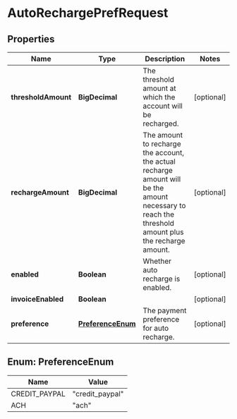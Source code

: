 

# AutoRechargePrefRequest


## Properties

| Name | Type | Description | Notes |
|------------ | ------------- | ------------- | -------------|
|**thresholdAmount** | **BigDecimal** | The threshold amount at which the account will be recharged. |  [optional] |
|**rechargeAmount** | **BigDecimal** | The amount to recharge the account, the actual recharge amount will be the amount necessary to reach the threshold amount plus the recharge amount. |  [optional] |
|**enabled** | **Boolean** | Whether auto recharge is enabled. |  [optional] |
|**invoiceEnabled** | **Boolean** |  |  [optional] |
|**preference** | [**PreferenceEnum**](#PreferenceEnum) | The payment preference for auto recharge. |  [optional] |



## Enum: PreferenceEnum

| Name | Value |
|---- | -----|
| CREDIT_PAYPAL | &quot;credit_paypal&quot; |
| ACH | &quot;ach&quot; |



